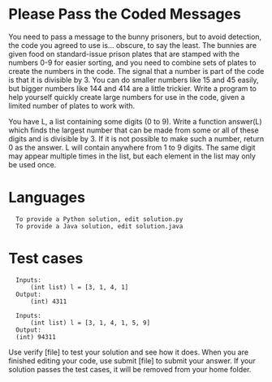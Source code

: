 # Please Pass the Coded Messages

You need to pass a message to the bunny prisoners, but to avoid detection, the code you agreed to use is... obscure, 
to say the least. The bunnies are given food on standard-issue prison plates that are stamped with the numbers 0-9 
for easier sorting, and you need to combine sets of plates to create the numbers in the code. The signal that a number 
is part of the code is that it is divisible by 3. You can do smaller numbers like 15 and 45 easily, but bigger numbers 
like 144 and 414 are a little trickier. Write a program to help yourself quickly create large numbers for use in the code, 
given a limited number of plates to work with.

You have L, a list containing some digits (0 to 9). Write a function answer(L) which finds the largest number that can be 
made from some or all of these digits and is divisible by 3. If it is not possible to make such a number, return 0 as the 
answer. L will contain anywhere from 1 to 9 digits.  The same digit may appear multiple times in the list, but each element 
in the list may only be used once.

# Languages

      To provide a Python solution, edit solution.py
      To provide a Java solution, edit solution.java

# Test cases

      Inputs:
          (int list) l = [3, 1, 4, 1]
      Output:
          (int) 4311

      Inputs:
          (int list) l = [3, 1, 4, 1, 5, 9]
      Output:
      (int) 94311

Use verify [file] to test your solution and see how it does. When you are finished editing your code, use submit [file] 
to submit your answer. If your solution passes the test cases, it will be removed from your home folder.
